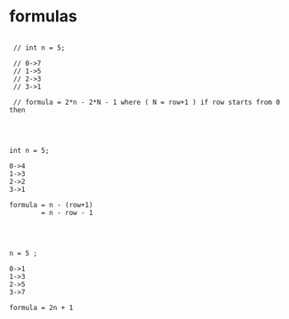 
# formulas

```

 // int n = 5;

 // 0->7
 // 1->5
 // 2->3
 // 3->1

 // formula = 2*n - 2*N - 1 where ( N = row+1 ) if row starts from 0 then

```

<br/>


```
 
int n = 5;

0->4
1->3
2->2
3->1

formula = n - (row+1)
        = n - row - 1

```

<br/>

```

n = 5 ;

0->1
1->3
2->5
3->7

formula = 2n + 1

```